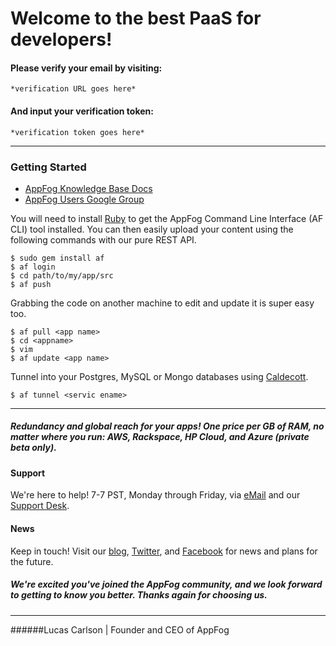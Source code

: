 # Welcome to the best PaaS for developers!
#### Please verify your email by visiting:
```
*verification URL goes here*
```
#### And input your verification token:
```
*verification token goes here*
```
* * *
### Getting Started
* [AppFog Knowledge Base Docs](https://docs.appfog.com)
* [AppFog Users Google Group](https://groups.google.com/forum/#!forum/appfog-users)

You will need to install [Ruby](https://www.ruby-lang.org/en/installation) to get the AppFog Command Line Interface (AF CLI) tool installed. You can then easily upload your content using the following commands with our pure REST API.

```
$ sudo gem install af
$ af login
$ cd path/to/my/app/src
$ af push
```
Grabbing the code on another machine to edit and update it is super easy too.

```
$ af pull <app name>
$ cd <appname>
$ vim
$ af update <app name>
```
Tunnel into your Postgres, MySQL or Mongo databases using [Caldecott](https://rubygems.org/gems/caldecott).

```
$ af tunnel <servic ename>
```
* * *
##### Redundancy and global reach for your apps! One price per GB of RAM, no matter where you run: AWS, Rackspace, HP Cloud, and Azure (private beta only).

#### Support
We're here to help! 7-7 PST, Monday through Friday, via [eMail](mailto:support@appfog.com) and our [Support Desk](http://support.appfog.com).

#### News
Keep in touch! Visit our [blog](http://blog.appfog.com), [Twitter](https://twitter.com/@appfoghelp), and [Facebook](http://on.fb.me/Pg8ppT) for news and plans for the future.
##### We're excited you've joined the AppFog community, and we look forward to getting to know you better. Thanks again for choosing us.
* * *
######Lucas Carlson | Founder and CEO of AppFog
